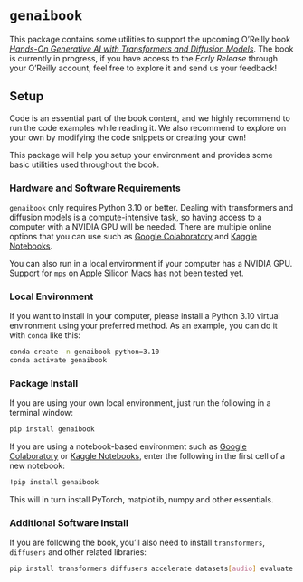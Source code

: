 `genaibook`
================

<!-- WARNING: THIS FILE WAS AUTOGENERATED! DO NOT EDIT! -->

This package contains some utilities to support the upcoming O’Reilly
book [*Hands-On Generative AI with Transformers and Diffusion
Models*](https://www.oreilly.com/library/view/hands-on-generative-ai/9781098149239/).
The book is currently in progress, if you have access to the *Early
Release* through your O’Reilly account, feel free to explore it and send
us your feedback!

## Setup

Code is an essential part of the book content, and we highly recommend
to run the code examples while reading it. We also recommend to explore
on your own by modifying the code snippets or creating your own!

This package will help you setup your environment and provides some
basic utilities used throughout the book.

### Hardware and Software Requirements

`genaibook` only requires Python 3.10 or better. Dealing with
transformers and diffusion models is a compute-intensive task, so having
access to a computer with a NVIDIA GPU will be needed. There are
multiple online options that you can use such as [Google
Colaboratory](https://colab.research.google.com/) and [Kaggle
Notebooks](https://www.kaggle.com/docs/notebooks).

You can also run in a local environment if your computer has a NVIDIA
GPU. Support for `mps` on Apple Silicon Macs has not been tested yet.

### Local Environment

If you want to install in your computer, please install a Python 3.10
virtual environment using your preferred method. As an example, you can
do it with `conda` like this:

``` bash
conda create -n genaibook python=3.10
conda activate genaibook
```

### Package Install

If you are using your own local environment, just run the following in a
terminal window:

``` bash
pip install genaibook
```

If you are using a notebook-based environment such as [Google
Colaboratory](https://colab.research.google.com/) or [Kaggle
Notebooks](https://www.kaggle.com/docs/notebooks), enter the following
in the first cell of a new notebook:

``` bash
!pip install genaibook
```

This will in turn install PyTorch, matplotlib, numpy and other
essentials.

### Additional Software Install

If you are following the book, you’ll also need to install
`transformers`, `diffusers` and other related libraries:

``` bash
pip install transformers diffusers accelerate datasets[audio] evaluate sentencepiece
```
